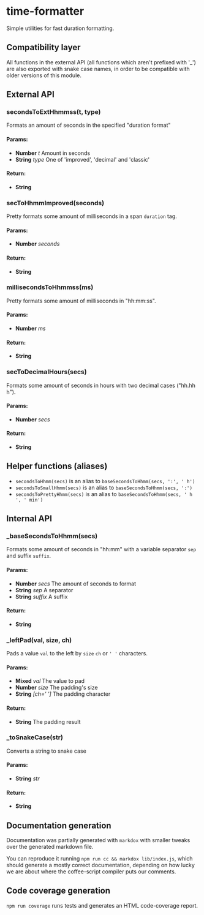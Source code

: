 time-formatter
==============
Simple utilities for fast duration formatting.

## Compatibility layer
All functions in the external API (all functions which aren't prefixed with
'_') are also exported with snake case names, in order to be compatible with
older versions of this module.

## External API
### secondsToExtHhmmss(t, type)

Formats an amount of seconds in the specified "duration format"

#### Params:

* **Number** *t* Amount in seconds
* **String** *type* One of 'improved', 'decimal' and 'classic'

#### Return:

* **String**

### secToHhmmImproved(seconds)

Pretty formats some amount of milliseconds in a span `duration` tag.

#### Params:

* **Number** *seconds*

#### Return:

* **String**

### millisecondsToHhmmss(ms)

Pretty formats some amount of milliseconds in "hh:mm:ss".

#### Params:

* **Number** *ms*

#### Return:

* **String**

### secToDecimalHours(secs)

Formats some amount of seconds in hours with two decimal cases ("hh.hh h").

#### Params:

* **Number** *secs*

#### Return:

* **String**

## Helper functions (aliases)
- `secondsToHhmm(secs)` is an alias to `baseSecondsToHhmm(secs, ':', ' h')`
- `secondsToSmallHhmm(secs)` is an alias to `baseSecondsToHhmm(secs, ':')`
- `secondsToPrettyHhmm(secs)` is an alias to `baseSecondsToHhmm(secs, ' h ', ' min')`

## Internal API
### _baseSecondsToHhmm(secs)

Formats some amount of seconds in "hh:mm" with a variable separator `sep` and
suffix `suffix`.

#### Params:

* **Number** *secs* The amount of seconds to format
* **String** *sep* A separator
* **String** *suffix* A suffix

#### Return:

* **String**

### _leftPad(val, size, ch)

Pads a value `val` to the left by `size` `ch` or `' '` characters.

#### Params:

* **Mixed** *val* The value to pad
* **Number** *size* The padding's size
* **String** *[ch=' ']* The padding character

#### Return:

* **String** The padding result

### _toSnakeCase(str)

Converts a string to snake case

#### Params:

* **String** *str*

#### Return:

* **String**

## Documentation generation
Documentation was partially generated with `markdox` with smaller tweaks over
the generated markdown file.

You can reproduce it running `npm run cc && markdox lib/index.js`, which should
generate a mostly correct documentation, depending on how lucky we are about
where the coffee-script compiler puts our comments.

## Code coverage generation
`npm run coverage` runs tests and generates an HTML code-coverage report.
